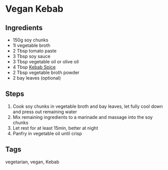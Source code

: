 # Vegan Kebab

## Ingredients

* 150g soy chunks
* 1l vegetable broth
* 2 Tbsp tomato paste
* 3 Tbsp soy sauce 
* 3 Tbsp vegetable oil or olive oil 
* 4 Tbsp [Kebab Spice](KebabSpice.md)
* 2 Tbsp vegetable broth powder 
* 2 bay leaves (optional)

## Steps

1. Cook soy chunks in vegetable broth and bay leaves, let fully cool down and press out remaining water
2. Mix remaining ingredients to a marinade and massage into the soy chunks 
3. Let rest for at least 15min, better at night
4. Panfry in vegetable oil until crisp

## Tags
vegetarian, vegan, Kebab
